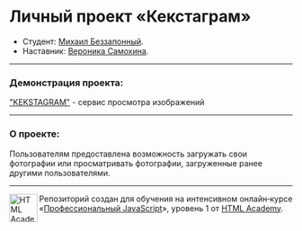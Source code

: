 # Личный проект «Кекстаграм»

* Студент: [Михаил Беззапонный](https://up.htmlacademy.ru/javascript/14/user/782277).
* Наставник: [Вероника Самохина](https://htmlacademy.ru/profile/id7607).

---

### Демонстрация проекта:

["KEKSTAGRAM"](https://michaelbezz.github.io/kekstagram/) - сервис просмотра изображений

---

### О проекте:

Пользователям предоставлена возможность загружать свои фотографии или просматривать фотографии, загруженные ранее другими пользователями.

---

<a href="https://htmlacademy.ru/intensive/javascript"><img align="left" width="50" height="50" alt="HTML Academy" src="https://up.htmlacademy.ru/static/img/intensive/javascript/logo-for-github-2.png"></a>

Репозиторий создан для обучения на интенсивном онлайн‑курсе «[Профессиональный JavaScript](https://htmlacademy.ru/intensive/javascript)», уровень 1 от [HTML Academy](https://htmlacademy.ru).

[travis-image]: https://travis-ci.org/htmlacademy-javascript/782277-kekstagram.svg?branch=master
[travis-url]: https://travis-ci.org/htmlacademy-javascript/782277-kekstagram

